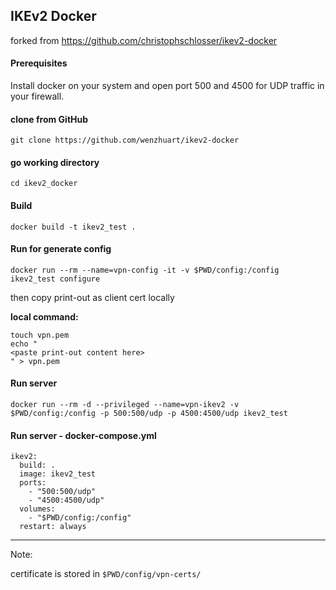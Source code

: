 ## IKEv2 Docker
forked from https://github.com/christophschlosser/ikev2-docker


#### Prerequisites

Install docker on your system and open port 500 and 4500 for UDP traffic in your firewall.

#### clone from GitHub

	git clone https://github.com/wenzhuart/ikev2-docker

#### go working directory
	
	cd ikev2_docker

#### Build

	docker build -t ikev2_test .

#### Run for generate config

	docker run --rm --name=vpn-config -it -v $PWD/config:/config ikev2_test configure

then copy print-out as client cert locally

**local command:**

	touch vpn.pem
	echo "
	<paste print-out content here>
	" > vpn.pem


#### Run server
	
	docker run --rm -d --privileged --name=vpn-ikev2 -v $PWD/config:/config -p 500:500/udp -p 4500:4500/udp ikev2_test

#### Run server - docker-compose.yml

	ikev2:
	  build: .
	  image: ikev2_test
	  ports:
	    - "500:500/udp"
	    - "4500:4500/udp"
	  volumes:
	    - "$PWD/config:/config"
	  restart: always


- - -
Note:


certificate is stored in `$PWD/config/vpn-certs/`
